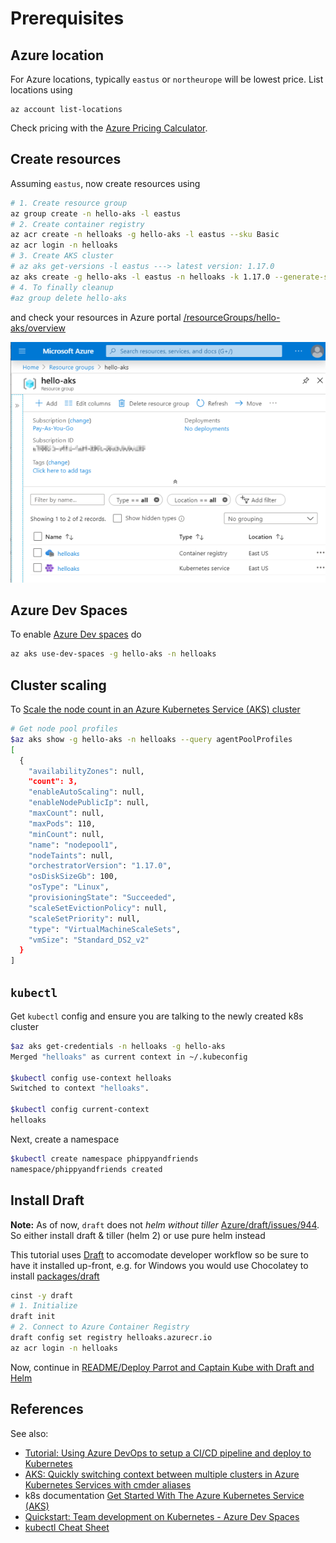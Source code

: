 # Prerequisites

## Azure location

For Azure locations, typically `eastus` or `northeurope` will be lowest price. List locations using

```console
az account list-locations
```

Check pricing with the [Azure Pricing Calculator](https://azure.microsoft.com/en-us/pricing/calculator/?service=kubernetes-service).

## Create resources

Assuming `eastus`, now create resources using

```bash
# 1. Create resource group
az group create -n hello-aks -l eastus
# 2. Create container registry
az acr create -n helloaks -g hello-aks -l eastus --sku Basic
az acr login -n helloaks
# 3. Create AKS cluster
# az aks get-versions -l eastus ---> latest version: 1.17.0
az aks create -g hello-aks -l eastus -n helloaks -k 1.17.0 --generate-ssh-keys
# 4. To finally cleanup
#az group delete hello-aks
```

and check your resources in Azure portal [/resourceGroups/hello-aks/overview](https://portal.azure.com/#@<login>/resource/subscriptions/<subscription>/resourceGroups/hello-aks/overview)

![Azure Portal Resources](./media/01-azure-resources.png)

## Azure Dev Spaces

To enable [Azure Dev spaces](https://docs.microsoft.com/bs-latn-ba/azure/dev-spaces/) do

```bash
az aks use-dev-spaces -g hello-aks -n helloaks
```

## Cluster scaling

To [Scale the node count in an Azure Kubernetes Service (AKS) cluster](https://docs.microsoft.com/en-us/azure/aks/scale-cluster)

```bash
# Get node pool profiles
$az aks show -g hello-aks -n helloaks --query agentPoolProfiles
[
  {
    "availabilityZones": null,
    "count": 3,
    "enableAutoScaling": null,
    "enableNodePublicIp": null,
    "maxCount": null,
    "maxPods": 110,
    "minCount": null,
    "name": "nodepool1",
    "nodeTaints": null,
    "orchestratorVersion": "1.17.0",
    "osDiskSizeGb": 100,
    "osType": "Linux",
    "provisioningState": "Succeeded",
    "scaleSetEvictionPolicy": null,
    "scaleSetPriority": null,
    "type": "VirtualMachineScaleSets",
    "vmSize": "Standard_DS2_v2"
  }
]
```

## `kubectl`

Get `kubectl` config and ensure you are talking to the newly created k8s cluster

```bash
$az aks get-credentials -n helloaks -g hello-aks
Merged "helloaks" as current context in ~/.kubeconfig

$kubectl config use-context helloaks
Switched to context "helloaks".

$kubectl config current-context
helloaks
```

Next, create a namespace

```bash
$kubectl create namespace phippyandfriends
namespace/phippyandfriends created
```

## Install Draft

**Note:** As of now, `draft` does not _helm without tiller_ [Azure/draft/issues/944](https://github.com/Azure/draft/issues/944). So either install draft & tiller (helm 2) or use pure helm instead

This tutorial uses [Draft](https://draft.sh/) to accomodate developer workflow so be sure to have it installed up-front, e.g. for Windows you would use Chocolatey to install [packages/draft](https://chocolatey.org/packages/draft)

```bash
cinst -y draft
# 1. Initialize
draft init
# 2. Connect to Azure Container Registry
draft config set registry helloaks.azurecr.io
az acr login -n helloaks
```

Now, continue in [README/Deploy Parrot and Captain Kube with Draft and Helm](../README.md#deploy-parrot-and-captain-kube-with-draft-and-helm)

## References

See also:

- [Tutorial: Using Azure DevOps to setup a CI/CD pipeline and deploy to Kubernetes](https://cloudblogs.microsoft.com/opensource/2018/11/27/tutorial-azure-devops-setup-cicd-pipeline-kubernetes-docker-helm/)
- [AKS: Quickly switching context between multiple clusters in Azure Kubernetes Services with cmder aliases](https://zimmergren.net/switch-context-multiple-kubernetes-clusters-aks-azure/)
- k8s documentation [Get Started With The Azure Kubernetes Service (AKS)](https://docs.bitnami.com/azure/get-started-aks/)
- [Quickstart: Team development on Kubernetes - Azure Dev Spaces](https://docs.microsoft.com/en-us/azure/dev-spaces/quickstart-team-development)
- [kubectl Cheat Sheet](https://kubernetes.io/docs/reference/kubectl/cheatsheet/)
